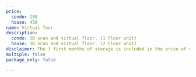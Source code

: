 ```yaml
---
price:
  condo: 250
  house: 450
name: Virtual Tour
description:
  condo: 3D scan and virtual floor. (1 Floor unit)
  house: 3D scan and virtual floor. (2 Floor unit)
disclaimer: The 3 first months of storage is included in the price of virtual tours.
multiple: false
package_only: false

---
```

